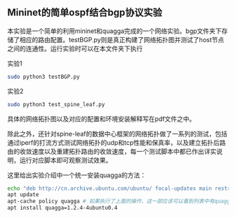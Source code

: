 ## Mininet的简单ospf结合bgp协议实验

本实验是一个简单的利用mininet和quagga完成的一个网络实验。bgp文件夹下存储了相应的路由配置。testBGP.py则是真正构建了网络拓扑图并测试了host节点之间的连通性。运行实验时可以在本文件夹下执行

实验1

```bash
sudo python3 testBGP.py
```

实验2

```bash
sudo python3 test_spine_leaf.py
```

具体的网络拓扑图以及对应的配置和环境安装解释写在pdf文件之中。

除此之外，还针对spine-leaf的数据中心框架的网络拓扑做了一系列的测试，包括通过iperf的打流方式测试网络拓扑的udp和tcp性能和保真率，以及建立拓扑后路由的收敛速度以及重建拓扑路由的收敛速度，每一个测试脚本中都已作出详实说明，运行对应脚本即可观察测试效果。

这里给出实验介绍中一个统一安装quagga的方法：


```sh
echo "deb http://cn.archive.ubuntu.com/ubuntu/ focal-updates main restricted"  | tee -a /etc/apt/sources.list.d/quagga.list
apt update
apt-cache policy quagga # 如果执行了上面的操作，这一部应该可以看到列表中有quagga
apt install quagga=1.2.4-4ubuntu0.4
```
